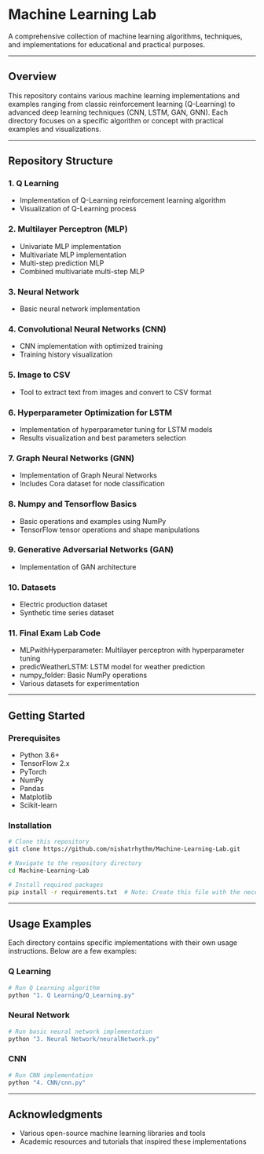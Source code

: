# Machine Learning Lab

A comprehensive collection of machine learning algorithms, techniques, and implementations for educational and practical purposes.

---

## Overview

This repository contains various machine learning implementations and examples ranging from classic reinforcement learning (Q-Learning) to advanced deep learning techniques (CNN, LSTM, GAN, GNN). Each directory focuses on a specific algorithm or concept with practical examples and visualizations.

---

## Repository Structure

### 1. Q Learning
- Implementation of Q-Learning reinforcement learning algorithm
- Visualization of Q-Learning process

### 2. Multilayer Perceptron (MLP)
- Univariate MLP implementation
- Multivariate MLP implementation
- Multi-step prediction MLP
- Combined multivariate multi-step MLP 

### 3. Neural Network
- Basic neural network implementation

### 4. Convolutional Neural Networks (CNN)
- CNN implementation with optimized training
- Training history visualization

### 5. Image to CSV
- Tool to extract text from images and convert to CSV format

### 6. Hyperparameter Optimization for LSTM
- Implementation of hyperparameter tuning for LSTM models
- Results visualization and best parameters selection

### 7. Graph Neural Networks (GNN)
- Implementation of Graph Neural Networks
- Includes Cora dataset for node classification

### 8. Numpy and Tensorflow Basics
- Basic operations and examples using NumPy
- TensorFlow tensor operations and shape manipulations

### 9. Generative Adversarial Networks (GAN)
- Implementation of GAN architecture

### 10. Datasets
- Electric production dataset
- Synthetic time series dataset

### 11. Final Exam Lab Code
- MLPwithHyperparameter: Multilayer perceptron with hyperparameter tuning
- predicWeatherLSTM: LSTM model for weather prediction
- numpy_folder: Basic NumPy operations
- Various datasets for experimentation

---

## Getting Started

### Prerequisites
- Python 3.6+
- TensorFlow 2.x
- PyTorch
- NumPy
- Pandas
- Matplotlib
- Scikit-learn

### Installation
```bash
# Clone this repository
git clone https://github.com/nishatrhythm/Machine-Learning-Lab.git

# Navigate to the repository directory
cd Machine-Learning-Lab

# Install required packages
pip install -r requirements.txt  # Note: Create this file with the necessary dependencies
```

---

## Usage Examples

Each directory contains specific implementations with their own usage instructions. Below are a few examples:

### Q Learning
```python
# Run Q Learning algorithm
python "1. Q Learning/Q_Learning.py"
```

### Neural Network
```python
# Run basic neural network implementation
python "3. Neural Network/neuralNetwork.py"
```

### CNN
```python
# Run CNN implementation
python "4. CNN/cnn.py"
```

---

## Acknowledgments

- Various open-source machine learning libraries and tools
- Academic resources and tutorials that inspired these implementations